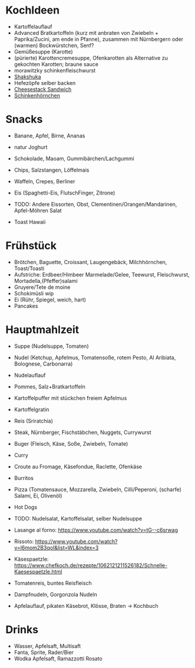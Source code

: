 # KochIdeen
- Kartoffelauflauf
- Advanced Bratkartoffeln (kurz mit anbraten von Zwiebeln + Paprika/Zucini, am ende in Pfanne), zusammen mit Nürnbergern oder (warmen) Bockwürstchen, Senf?
- Gemüßesuppe (Karotte)
- (pürierte) Karottencremesuppe, Ofenkarotten als Alternative zu gekochten Karotten; braune sauce
- morawitzky schinkenfleischwurst
- [Shakshuka](https://www.spiegel.de/start/guenstiges-oster-rezept-shakshuka-pfanne-zum-eierverstecken-a-6d3164ca-8378-4bbd-abe8-79f003ef7fe6)
- Hefezöpfe selber backen
- [Cheesestack Sandwich](https://www.youtube.com/watch?v=cNWk4nIz6lw)
- [Schinkenhörnchen](https://www.rewe.de/rezepte/schinkenhoernchen/)


# Snacks
- Banane, Apfel, Birne, Ananas
- natur Joghurt
- Schokolade, Maoam, Gummibärchen/Lachgummi
- Chips, Salzstangen, Löffelmais
- Waffeln, Crepes, Berliner
- Eis (Spaghetti-Eis, FlutschFinger, Zitrone)

- TODO: Andere Eissorten, Obst, Clementinen/Orangen/Mandarinen, Apfel-Möhren Salat
- Toast Hawaii


# Frühstück
- Brötchen, Baguette, Croissant, Laugengebäck, Milchhörnchen, Toast/Toasti
- Aufstriche: Erdbeer/Himbeer Marmelade/Gelee, Teewurst, Fleischwurst, Mortadella,(Pfeffer)salami
- Gruyere/Tete de moine
- Schokimüsli wip
- Ei (Rühr, Spiegel, weich, hart)
- Pancakes


# Hauptmahlzeit
- Suppe (Nudelsuppe, Tomaten)
- Nudel (Ketchup, Apfelmus, Tomatensoße, rotem Pesto, Al Aribiata, Bolognese, Carbonarra)
- Nudelauflauf
- Pommes, Salz+Bratkartoffeln
- Kartoffelpuffer mit stückchen freiem Apfelmus
- Kartoffelgratin
- Reis (Sriratchia)
- Steak, Nürnberger, Fischstäbchen, Nuggets, Currywurst
- Buger (Fleisch, Käse, Soße, Zwiebeln, Tomate)
- Curry
- Croute au Fromage, Käsefondue, Raclette, Ofenkäse
- Burritos
- Pizza (Tomatensauce, Mozzarella, Zwiebeln, Cilli/Peperoni, (scharfe) Salami, Ei, Olivenöl)
- Hot Dogs

- TODO: Nudelsalat, Kartoffelsalat, selber Nudelsuppe
- Lasange al forno:
https://www.youtube.com/watch?v=tG--c6srwag
- Rissoto: https://www.youtube.com/watch?v=l6mom2B3qoI&list=WL&index=3
- Käsespaetzle: https://www.chefkoch.de/rezepte/1062121211526182/Schnelle-Kaesespaetzle.html
- Tomatenreis, buntes Reisfleisch
- Dampfnudeln, Gorgonzola Nudeln
- Apfelauflauf, pikaten Käsebrot, Klösse, Braten -> Kochbuch


# Drinks
- Wasser, Apfelsaft, Multisaft
- Fanta, Sprite, Rader/Bier
- Wodka Apfelsaft, Ramazzotti Rosato
